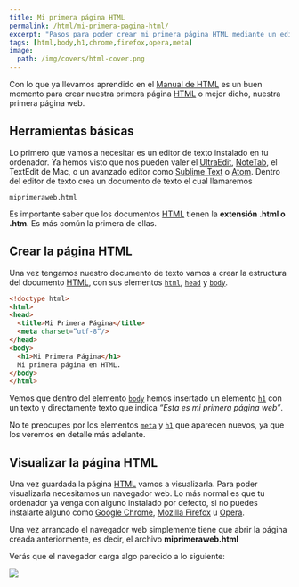 ```yaml
---
title: Mi primera página HTML
permalink: /html/mi-primera-pagina-html/
excerpt: "Pasos para poder crear mi primera página HTML mediante un editor de texto y poder visualizarla en un navegador web"
tags: [html,body,h1,chrome,firefox,opera,meta]
image:
  path: /img/covers/html-cover.png
---
```


Con lo que ya llevamos aprendido en el [Manual de HTML](https://www.manualweb.net/html/) es un buen momento para crear nuestra primera página [HTML](https://www.manualweb.net/html/) o mejor dicho, nuestra primera página web.


## Herramientas básicas


Lo primero que vamos a necesitar es un editor de texto instalado en tu ordenador. Ya hemos visto que nos pueden valer el [UltraEdit](http://www.idmcomp.com/), [NoteTab](http://www.notetab.com/), el TextEdit de Mac, o un avanzado editor como [Sublime Text](http://www.sublimetext.com/) o [Atom](https://atom.io/). Dentro del editor de texto crea un documento de texto el cual llamaremos


```shell
miprimeraweb.html
```


Es importante saber que los documentos [HTML](https://www.manualweb.net/html/) tienen la **extensión .html o .htm**. Es más común la primera de ellas.


## Crear la página HTML


Una vez tengamos nuestro documento de texto vamos a crear la estructura del documento [HTML](https://www.manualweb.net/html/), con sus elementos [`html`](https://w3api.com/HTML/html/), [`head`](https://w3api.com/HTML/head/) y [`body`](https://w3api.com/HTML/body/).


```html
<!doctype html>
<html>
<head>
  <title>Mi Primera Página</title>
  <meta charset=”utf-8”/>
</head>
<body>
  <h1>Mi Primera Página</h1>
  Mi primera página en HTML.
</body>
</html>
```


Vemos que dentro del elemento [`body`](https://w3api.com/HTML/body/) hemos insertado un elemento [`h1`](https://w3api.com/HTML/h1/) con un texto y directamente texto que indica _“Esta es mi primera página web”_.


No te preocupes por los elementos [`meta`](https://w3api.com/HTML/meta/) y [`h1`](https://w3api.com/HTML/h1/) que aparecen nuevos, ya que los veremos en detalle más adelante.


## Visualizar la página HTML


Una vez guardada la página [HTML](https://www.manualweb.net/html/) vamos a visualizarla. Para poder visualizarla necesitamos un navegador web. Lo más normal es que tu ordenador ya venga con alguno instalado por defecto, si no puedes instalarte alguno como [Google Chrome](https://www.google.com/chrome/browser/desktop/index.html), [Mozilla Firefox](https://www.mozilla.org/es-ES/firefox/new/) u [Opera](http://www.opera.com/).


Una vez arrancado el navegador web simplemente tiene que abrir la página creada anteriormente, es decir, el archivo **miprimeraweb.html**


Verás que el navegador carga algo parecido a lo siguiente:


![](https://prod-files-secure.s3.us-west-2.amazonaws.com/b44a5280-94c4-4879-b28a-2a22c936909b/538505e0-6bdf-49b9-8b24-50ef4a60a1d8/Untitled.png?X-Amz-Algorithm=AWS4-HMAC-SHA256&X-Amz-Content-Sha256=UNSIGNED-PAYLOAD&X-Amz-Credential=AKIAT73L2G45HZZMZUHI%2F20231220%2Fus-west-2%2Fs3%2Faws4_request&X-Amz-Date=20231220T141032Z&X-Amz-Expires=3600&X-Amz-Signature=90518ce2eefdb500786921a26d194134fd595f2a86cccbdf27ff3314dbf6aebe&X-Amz-SignedHeaders=host&x-id=GetObject)

